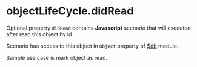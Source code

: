# objectLifeCycle.didRead

Optional property `didRead` contains **Javascript** scenario that will executed after read this object by id.  

Scenario has access to this object in `Object` property of [$db](./db.html) module.  

Sample use case is mark object as read.
